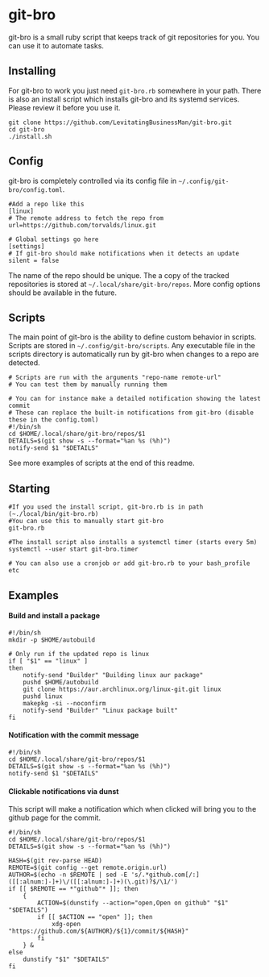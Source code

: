 # git-bro
git-bro is a small ruby script that keeps track of git repositories for you. You can use it to automate tasks.

## Installing
For git-bro to work you just need `git-bro.rb` somewhere in your path.
There is also an install script which installs git-bro and its systemd services. Please review it before you use it.
```SH
git clone https://github.com/LevitatingBusinessMan/git-bro.git
cd git-bro
./install.sh
```

## Config
git-bro is completely controlled via its config file in `~/.config/git-bro/config.toml`. 
```SH
#Add a repo like this
[linux]
# The remote address to fetch the repo from
url=https://github.com/torvalds/linux.git

# Global settings go here
[settings]
# If git-bro should make notifications when it detects an update
silent = false
```
The name of the repo should be unique. The a copy of the tracked repositories is stored at `~/.local/share/git-bro/repos`. More config options should be available in the future.

## Scripts
The main point of git-bro is the ability to define custom behavior in scripts. Scripts are stored in `~/.config/git-bro/scripts`. Any executable file in the scripts directory is automatically run by git-bro when changes to a repo are detected.
```SH
# Scripts are run with the arguments "repo-name remote-url"
# You can test them by manually running them

# You can for instance make a detailed notification showing the latest commit
# These can replace the built-in notifications from git-bro (disable these in the config.toml)
#!/bin/sh
cd $HOME/.local/share/git-bro/repos/$1
DETAILS=$(git show -s --format="%an %s (%h)")
notify-send $1 "$DETAILS"
```
See more examples of scripts at the end of this readme.

## Starting
```SH
#If you used the install script, git-bro.rb is in path (~./local/bin/git-bro.rb)
#You can use this to manually start git-bro
git-bro.rb

#The install script also installs a systemctl timer (starts every 5m)
systemctl --user start git-bro.timer

# You can also use a cronjob or add git-bro.rb to your bash_profile etc
```

## Examples
#### Build and install a package
```SH
#!/bin/sh
mkdir -p $HOME/autobuild

# Only run if the updated repo is linux
if [ "$1" == "linux" ]
then
	notify-send "Builder" "Building linux aur package"
	pushd $HOME/autobuild
	git clone https://aur.archlinux.org/linux-git.git linux
	pushd linux
	makepkg -si --noconfirm
	notify-send "Builder" "Linux package built"
fi
```
#### Notification with the commit message
```SH
#!/bin/sh
cd $HOME/.local/share/git-bro/repos/$1
DETAILS=$(git show -s --format="%an %s (%h)")
notify-send $1 "$DETAILS"
```
#### Clickable notifications via dunst
This script will make a notification which when clicked will bring you to the github page for the commit.
```SH
#!/bin/sh
cd $HOME/.local/share/git-bro/repos/$1
DETAILS=$(git show -s --format="%an %s (%h)")

HASH=$(git rev-parse HEAD)
REMOTE=$(git config --get remote.origin.url)
AUTHOR=$(echo -n $REMOTE | sed -E 's/.*github.com[/:]([[:alnum:]-]+)\/([[:alnum:]-]+)(\.git)?$/\1/')
if [[ $REMOTE == *"github"* ]]; then
	{
		ACTION=$(dunstify --action="open,Open on github" "$1" "$DETAILS")
		if [[ $ACTION == "open" ]]; then
			xdg-open "https://github.com/${AUTHOR}/${1}/commit/${HASH}"
		fi
	} &
else
	dunstify "$1" "$DETAILS"
fi
```
